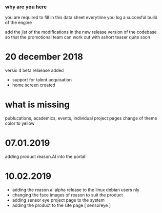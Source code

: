 ### why are you here 

you are required to fill in this data sheet everytime you log a succesful build of the engine 

add the jist of the modifications in the new release version of the codebase so that the promotional team can work out with ashort teaser quite soon


20 december 2018
=================

versio 4 beta relaease added
- support for talent acquisation
- home screen created

what is missing
===============
publucations, academics, events, individual project pages 
change of theme color to yellow


07.01.2019
============
adding product reason.AI into the portal

10.02.2019
============
- adding the reason ai alpha release to the linux debian users nly
- changing the face images of reason to suit the product
- adding sensor eye project page to the system
- adding the product to the site page [ sensoreye ]

